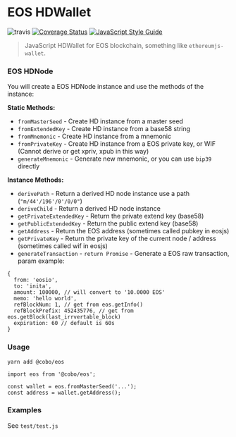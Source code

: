 # EOS HDWallet

![travis](https://travis-ci.org/cobowallet/eos-wallet.svg?branch=master)
[![Coverage Status](https://coveralls.io/repos/github/cobowallet/eos-wallet/badge.svg?branch=master)](https://coveralls.io/github/cobowallet/eos-wallet?branch=master)
[![JavaScript Style Guide](https://img.shields.io/badge/code_style-standard-brightgreen.svg)](https://standardjs.com)

> JavaScript HDWallet for EOS blockchain, something like `ethereumjs-wallet`.

### EOS HDNode

You will create a EOS HDNode instance and use the methods of the instance:

**Static Methods:**

* `fromMasterSeed` - Create HD instance from a master seed
* `fromExtendedKey` - Create HD instance from a base58 string
* `fromMnemonic` - Create HD instance from a mnemonic
* `fromPrivateKey` - Create HD instance from a EOS private key, or WIF (Cannot derive or get xpriv, xpub in this way)
* `generateMnemonic` - Generate new mnemonic, or you can use `bip39` directly

**Instance Methods:**

* `derivePath` - Return a derived HD node instance use a path (`"m/44'/196'/0'/0/0"`)
* `deriveChild` - Return a derived HD node instance
* `getPrivateExtendedKey` - Return the private extend key (base58)
* `getPublicExtendedKey` - Return the public extend key (base58)
* `getAddress` - Return the EOS address (sometimes called pubkey in eosjs)
* `getPrivateKey` - Return the private key of the current node / address (sometimes called wif in eosjs)
* `generateTransaction` - `return Promise` - Generate a EOS raw transaction, param example:
```
{
  from: 'eosio',
  to: 'inita',
  amount: 100000, // will convert to '10.0000 EOS'
  memo: 'hello world',
  refBlockNum: 1, // get from eos.getInfo()
  refBlockPrefix: 452435776, // get from eos.getBlock(last_irrvertable_block)
  expiration: 60 // default is 60s
}
```

### Usage
```
yarn add @cobo/eos
```
```
import eos from '@cobo/eos';

const wallet = eos.fromMasterSeed('...');
const address = wallet.getAddress();
```

### Examples

See `test/test.js`

